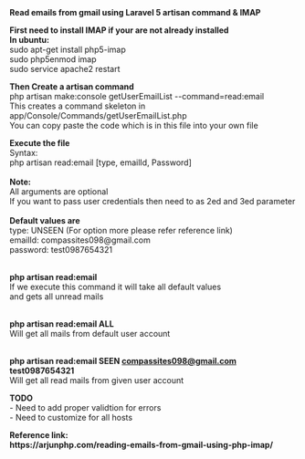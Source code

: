 <b>
Read emails from gmail using Laravel 5 artisan command & IMAP
</b>
<p>
<b>
First need to install IMAP if your are not already installed
</b>
<br />
<b>In ubuntu:</b><br />
sudo apt-get install php5-imap<br />
sudo php5enmod imap<br />
sudo service apache2 restart<br />
</p>
<p>
<b>
Then Create a artisan command <br />
</b>
php artisan make:console getUserEmailList --command=read:email<br />
This creates a command skeleton in app/Console/Commands/getUserEmailList.php<br />
You can copy paste the code which is in this file into your own file<br />
</p>
<p>
<b>Execute the file</b><br />
Syntax:<br />
php artisan read:email [type, emailId, Password]<br /><br />
 <b>Note:</b><br />
All arguments are optional<br />
If you want to pass user credentials then need to as 2ed and 3ed parameter<br /><br />
<b>Default values are</b><br />
type: UNSEEN (For option more please refer reference link)<br />
emailId: compassites098@gmail.com<br />
password: test0987654321<br /><br />

<b>php artisan read:email </b><br />
If we execute this command it will take all default values<br />
and gets all unread mails <br /><br />
 
<b>php artisan read:email ALL</b><br />
Will get all mails from default user account<br /><br />

<b>php artisan read:email SEEN compassites098@gmail.com test0987654321</b><br />
Will get all read mails from given user account<br />
</p>
<p>
<b>TODO</b><br />
- Need to add proper validtion for errors<br />
- Need to customize for all hosts<br />
</p>
<p>
<b>Reference link:<b/><br />
https://arjunphp.com/reading-emails-from-gmail-using-php-imap/
</p>
